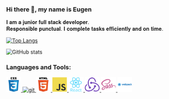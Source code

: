 ### Hi there 👋, my name is Eugen<br>
𝐈 𝐚𝐦 𝐚 𝐣𝐮𝐧𝐢𝐨𝐫 𝐟𝐮𝐥𝐥 𝐬𝐭𝐚𝐜𝐤 𝐝𝐞𝐯𝐞𝐥𝐨𝐩𝐞𝐫.<br>
𝐑𝐞𝐬𝐩𝐨𝐧𝐬𝐢𝐛𝐥𝐞 𝐩𝐮𝐧𝐜𝐭𝐮𝐚𝐥. 𝐈 𝐜𝐨𝐦𝐩𝐥𝐞𝐭𝐞 𝐭𝐚𝐬𝐤𝐬 𝐞𝐟𝐟𝐢𝐜𝐢𝐞𝐧𝐭𝐥𝐲 𝐚𝐧𝐝 𝐨𝐧 𝐭𝐢𝐦𝐞.<br>

[![Top Langs](https://github-readme-stats.vercel.app/api/top-langs/?username=Eugen-Ko&show_icons=true&theme=aura)](https://github.com/anuraghazra/github-readme-stats)

![GitHub stats](https://github-readme-stats.vercel.app/api?username=Eugen-Ko&show_icons=true&theme=aura)  
<p></p>

<h3 align="left">Languages and Tools:</h3>
<p align="left"> <a href="https://www.w3schools.com/css/" target="_blank" rel="noreferrer"> <img src="https://raw.githubusercontent.com/devicons/devicon/master/icons/css3/css3-original-wordmark.svg" alt="css3" width="40" height="40"/> </a> <a href="https://git-scm.com/" target="_blank" rel="noreferrer"> <img src="https://www.vectorlogo.zone/logos/git-scm/git-scm-icon.svg" alt="git" width="40" height="40"/> </a> <a href="https://www.w3.org/html/" target="_blank" rel="noreferrer"> <img src="https://raw.githubusercontent.com/devicons/devicon/master/icons/html5/html5-original-wordmark.svg" alt="html5" width="40" height="40"/> </a> <a href="https://developer.mozilla.org/en-US/docs/Web/JavaScript" target="_blank" rel="noreferrer"> <img src="https://raw.githubusercontent.com/devicons/devicon/master/icons/javascript/javascript-original.svg" alt="javascript" width="40" height="40"/> </a> <a href="https://reactjs.org/" target="_blank" rel="noreferrer"> <img src="https://raw.githubusercontent.com/devicons/devicon/master/icons/react/react-original-wordmark.svg" alt="react" width="40" height="40"/> </a> <a href="https://redux.js.org" target="_blank" rel="noreferrer"> <img src="https://raw.githubusercontent.com/devicons/devicon/master/icons/redux/redux-original.svg" alt="redux" width="40" height="40"/> </a> <a href="https://sass-lang.com" target="_blank" rel="noreferrer"> <img src="https://raw.githubusercontent.com/devicons/devicon/master/icons/sass/sass-original.svg" alt="sass" width="40" height="40"/> </a> <a href="https://webpack.js.org" target="_blank" rel="noreferrer"> <img src="https://raw.githubusercontent.com/devicons/devicon/d00d0969292a6569d45b06d3f350f463a0107b0d/icons/webpack/webpack-original-wordmark.svg" alt="webpack" width="40" height="40"/> </a> </p>
